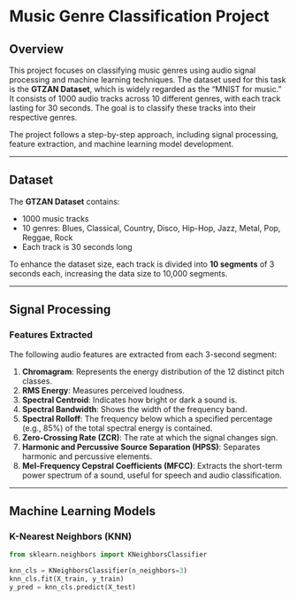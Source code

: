# Music Genre Classification Project

## Overview

This project focuses on classifying music genres using audio signal processing and machine learning techniques. The dataset used for this task is the **GTZAN Dataset**, which is widely regarded as the “MNIST for music.” It consists of 1000 audio tracks across 10 different genres, with each track lasting for 30 seconds. The goal is to classify these tracks into their respective genres.

The project follows a step-by-step approach, including signal processing, feature extraction, and machine learning model development.

---

## Dataset

The **GTZAN Dataset** contains:

- 1000 music tracks
- 10 genres: Blues, Classical, Country, Disco, Hip-Hop, Jazz, Metal, Pop, Reggae, Rock
- Each track is 30 seconds long

To enhance the dataset size, each track is divided into **10 segments** of 3 seconds each, increasing the data size to 10,000 segments.

---

## Signal Processing

### Features Extracted

The following audio features are extracted from each 3-second segment:

1. **Chromagram**: Represents the energy distribution of the 12 distinct pitch classes.
2. **RMS Energy**: Measures perceived loudness.
3. **Spectral Centroid**: Indicates how bright or dark a sound is.
4. **Spectral Bandwidth**: Shows the width of the frequency band.
5. **Spectral Rolloff**: The frequency below which a specified percentage (e.g., 85%) of the total spectral energy is contained.
6. **Zero-Crossing Rate (ZCR)**: The rate at which the signal changes sign.
7. **Harmonic and Percussive Source Separation (HPSS)**: Separates harmonic and percussive elements.
8. **Mel-Frequency Cepstral Coefficients (MFCC)**: Extracts the short-term power spectrum of a sound, useful for speech and audio classification.

---

## Machine Learning Models

### K-Nearest Neighbors (KNN)
```python
from sklearn.neighbors import KNeighborsClassifier

knn_cls = KNeighborsClassifier(n_neighbors=3)
knn_cls.fit(X_train, y_train)
y_pred = knn_cls.predict(X_test)

